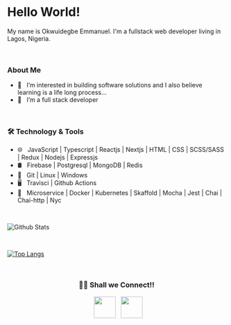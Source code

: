 <!-- <img src="https://github.com/emma50/emma50/blob/main/header.png" width="100%"/> -->

# Hello World! 

My name is Okwuidegbe Emmanuel. I'm a fullstack web developer living in Lagos, Nigeria. 

<br>

### About Me
- 👀 &nbsp; I’m interested in building software solutions and I also believe learning is a life long process...
- 🔭 &nbsp; I’m a full stack developer

<br>

<h3>🛠 Technology & Tools</h3>

- 🌐 &nbsp; JavaScript | Typescript | Reactjs | Nextjs | HTML | CSS | SCSS/SASS | Redux | Nodejs | Expressjs
- 🛢 &nbsp; Firebase | Postgresql | MongoDB | Redis
- 🔧 &nbsp; Git | Linux | Windows
- 🖥 &nbsp; Travisci | Github Actions
- 🔭 &nbsp; Microservice | Docker | Kubernetes | Skaffold | Mocha | Jest | Chai | Chai-http | Nyc

<br>

![Github Stats](https://github-readme-stats.vercel.app/api?username=emma50&show_icons=true&title_color=ffffff&icon_color=34abeb&text_color=daf7dc&bg_color=151515)

<br>

[![Top Langs](https://github-readme-stats.vercel.app/api/top-langs/?username=emma50)](https://github.com/emma50/github-readme-stats)

<br>

<h3 align="center"> 🤝🏻 Shall we Connect!!</h3>

<p align="center">  
&nbsp; <a href="https://www.linkedin.com/in/okwuidegbeemmanuel" target="_blank" rel="noopener noreferrer"><img src="https://img.icons8.com/plasticine/100/000000/linkedin.png" width="50" /></a>
&nbsp; <a href="mailto:okwuidegbeemmanuel@gmail.com" target="_blank" rel="noopener noreferrer"><img src="https://img.icons8.com/plasticine/100/000000/gmail.png"  width="50" /></a>
</p>
